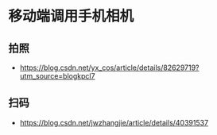 # 移动端调用手机相机

## 拍照

- https://blog.csdn.net/yx_cos/article/details/82629719?utm_source=blogkpcl7

## 扫码

- https://blog.csdn.net/jwzhangjie/article/details/40391537

